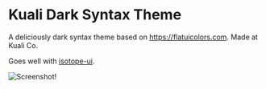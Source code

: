 # Kuali Dark Syntax Theme

A deliciously dark syntax theme based on https://flatuicolors.com.
Made at Kuali Co.

Goes well with [isotope-ui](https://atom.io/themes/isotope-ui).

![Screenshot!](https://dl.dropboxusercontent.com/u/9297096/kuali-dark-syntax.png)
